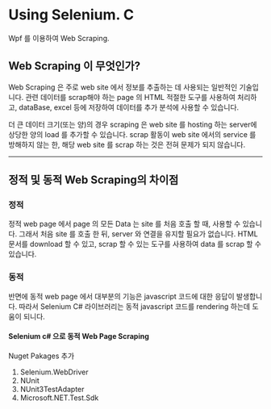 # Using Selenium. C #

Wpf 를 이용하여 Web Scraping.

## Web Scraping 이 무엇인가? ##

Web Scraping 은 주로 web site 에서 정보를 추출하는 데 사용되는 일반적인 기술입니다. 관련 데이터를 scrap해야 하는 page 의 HTML 적절한 도구를 사용하여 처리하고, dataBase, excel 등에 저장하여 데이터를 추가 분석에 사용할 수 있습니다.


더 큰 데이터 크기(또는 양)의 경우 scraping 은 web site 를 hosting 하는 server에 상당한 양의 load 를 추가할 수 있습니다. scrap 활동이 web site 에서의 service 를 방해하지 않는 한, 해당 web site 를 scrap 하는 것은 전혀 문제가 되지 않습니다.

---

## 정적 및 동적 Web Scraping의 차이점 ##

### 정적 ###

정적 web page 에서 page 의 모든 Data 는 site 를 처음 호출 할 때, 사용할 수 있습니다. 그래서 처음 site 를 호출 한 뒤, server 와 연결을 유지할 필요가 없습니다. HTML 문서를 download 할 수 있고, scrap 할 수 있는 도구를 사용하여 data 를 scrap 할 수 있습니다.

### 동적 ###

반면에 동적 web page 에서 대부분의 기능은 javascript 코드에 대한 응답이 발생합니다. 따라서 Selenium C# 라이브러리는 동적 javascript 코드를 rendering 하는데 도움이 되니다.

#### Selenium c# 으로 동적 Web Page Scraping  ####

Nuget Pakages 추가

1. Selenium.WebDriver
2. NUnit
3. NUnit3TestAdapter
4. Microsoft.NET.Test.Sdk